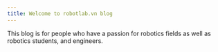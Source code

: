 ```yaml
---
title: Welcome to robotlab.vn blog
---
```

This blog is for people who have a passion for robotics fields as well as robotics students, and engineers.